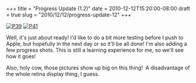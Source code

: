 +++
title = "Progress Update (1.2)"
date = 2010-12-12T15:20:00-08:00
draft = true
slug = "2010/12/12/progress-update-12"
+++



[![P39][1]][2]
[![P41][3]][4]




Well, it's just about ready! I'd like to do a bit more testing before I push 
to Apple, but hopefully in the next day or so it'll be all done! I'm also adding 
a few progress shots. This is still a learning experience for me, so we'll 
see how it goes!



Also, holy cow, those pictures show up big on this thing!  A disadvantage of 
the whole retina display thing, I guess.



[1]: http://getfile3.posterous.com/getfile/files.posterous.com/jtiv/bugaInufjHpmBdFvwyldHbhecCewlteJIuqarHBwDyiyasvHHkhzrdypaieG/p39.jpg.scaled500.jpg
[2]: http://getfile6.posterous.com/getfile/files.posterous.com/jtiv/bugaInufjHpmBdFvwyldHbhecCewlteJIuqarHBwDyiyasvHHkhzrdypaieG/p39.jpg.scaled1000.jpg
[3]: http://getfile9.posterous.com/getfile/files.posterous.com/jtiv/inwDvjavzDikJtJdwHJFpaaDvjhGyjFchmBxHdchCByowdlsIfmJoABFmIAj/p41.jpg.scaled500.jpg
[4]: http://getfile4.posterous.com/getfile/files.posterous.com/jtiv/inwDvjavzDikJtJdwHJFpaaDvjhGyjFchmBxHdchCByowdlsIfmJoABFmIAj/p41.jpg.scaled1000.jpg

